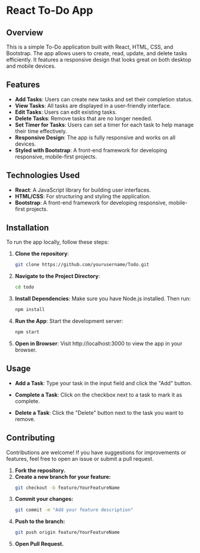 # React To-Do App

## Overview

This is a simple To-Do application built with React, HTML, CSS, and Bootstrap. The app allows users to create, read, update, and delete tasks efficiently. It features a responsive design that looks great on both desktop and mobile devices.
 
## Features

- **Add Tasks**: Users can create new tasks and set their completion status.
- **View Tasks**: All tasks are displayed in a user-friendly interface.
- **Edit Tasks**: Users can edit existing tasks.
- **Delete Tasks**: Remove tasks that are no longer needed.
- **Set Timer for Tasks**: Users can set a timer for each task to help manage their time effectively.
- **Responsive Design**: The app is fully responsive and works on all devices.
- **Styled with Bootstrap**: A front-end framework for developing responsive, mobile-first projects.

## Technologies Used

- **React**: A JavaScript library for building user interfaces.
- **HTML/CSS**: For structuring and styling the application.
- **Bootstrap**: A front-end framework for developing responsive, mobile-first projects.

## Installation

To run the app locally, follow these steps:

1. **Clone the repository**:

   ```bash
   git clone https://github.com/yourusername/Todo.git

2. **Navigate to the Project Directory**:
   ```bash
   cd todo
3. **Install Dependencies**: Make sure you have Node.js installed. Then run:
    ```bash
   npm install
4. **Run the App**: Start the development server:
   ```bash
   npm start
5. **Open in Browser**: Visit http://localhost:3000 to view the app in your browser.

## Usage

  - **Add a Task**: Type your task in the input field and click the "Add" button.

  - **Complete a Task**: Click on the checkbox next to a task to mark it as complete.

  - **Delete a Task**: Click the "Delete" button next to the task you want to remove.

## Contributing

Contributions are welcome! If you have suggestions for improvements or features, feel free to open an issue or submit a pull request.

1. **Fork the repository.**
2. **Create a new branch for your feature:**
   ```bash
   git checkout -b feature/YourFeatureName
3. **Commit your changes:**
   ```bash
   git commit -m "Add your feature description"

4. **Push to the branch:**
   ```bash
   git push origin feature/YourFeatureName
5. **Open Pull Request.**

